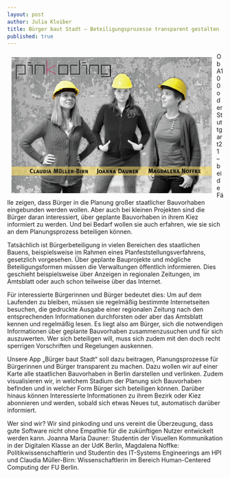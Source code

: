```yaml
---
layout: post
author: Julia Kloiber
title: Bürger baut Stadt – Beteiligungsprozesse transparent gestalten
published: true
---
```


<div style="float: left; margin: 10px;"><img src="/img/posts/buerger.png"></div>

Ob A100 oder Stuttgart21 – beide Fälle zeigen, dass Bürger in die Planung großer staatlicher Bauvorhaben eingebunden 
werden wollen. Aber auch bei kleinen Projekten sind die Bürger daran interessiert, über geplante Bauvorhaben in ihrem
Kiez informiert zu werden. Und bei Bedarf wollen sie auch erfahren, wie sie sich an dem Planungsprozess beteiligen können. 

Tatsächlich ist Bürgerbeteiligung in vielen Bereichen des staatlichen Bauens, beispielsweise im Rahmen eines 
Planfeststellungsverfahrens, gesetzlich vorgesehen. Über geplante Bauprojekte und mögliche Beteiligungsformen müssen 
die Verwaltungen öffentlich informieren. Dies geschieht beispielsweise über Anzeigen in regionalen Zeitungen, im 
Amtsblatt oder auch schon teilweise über das Internet.

Für interessierte Bürgerinnen und Bürger bedeutet dies: Um auf dem Laufenden zu bleiben, müssen sie regelmäßig 
bestimmte Internetseiten besuchen, die gedruckte Ausgabe einer regionalen Zeitung nach den entsprechenden Informationen
durchforsten oder aber das Amtsblatt kennen und regelmäßig lesen. Es liegt also am Bürger, sich die notwendigen 
Informationen über geplante Bauvorhaben zusammenzusuchen und für sich auszuwerten. Wer sich beteiligen will, muss 
sich zudem mit den doch recht sperrigen Vorschriften und Regelungen auskennen. 

Unsere App „Bürger baut Stadt“ soll dazu beitragen, Planungsprozesse für Bürgerinnen und Bürger transparent zu machen.
Dazu wollen wir auf einer Karte alle staatlichen Bauvorhaben in Berlin darstellen und verlinken. Zudem visualisieren 
wir, in welchem Stadium der Planung sich Bauvorhaben befinden und in welcher Form Bürger sich beteiligen können. 
Darüber hinaus können Interessierte Informationen zu ihrem Bezirk oder Kiez abonnieren und werden, sobald sich etwas 
Neues tut, automatisch darüber informiert.  

Wer sind wir? 
Wir sind pinkoding und uns vereint die Überzeugung, dass gute Software nicht ohne Empathie für die 
zukünftigen Nutzer entwickelt werden kann. Joanna Maria Dauner: Studentin der Visuellen Kommunikation 
in der Digitalen Klasse an der UdK Berlin,
Magdalena Noffke: Politikwissenschaftlerin und Studentin des IT-Systems Engineerings am HPI und
Claudia Müller-Birn: Wissenschaftlerin im Bereich Human-Centered Computing der FU Berlin. 
 


